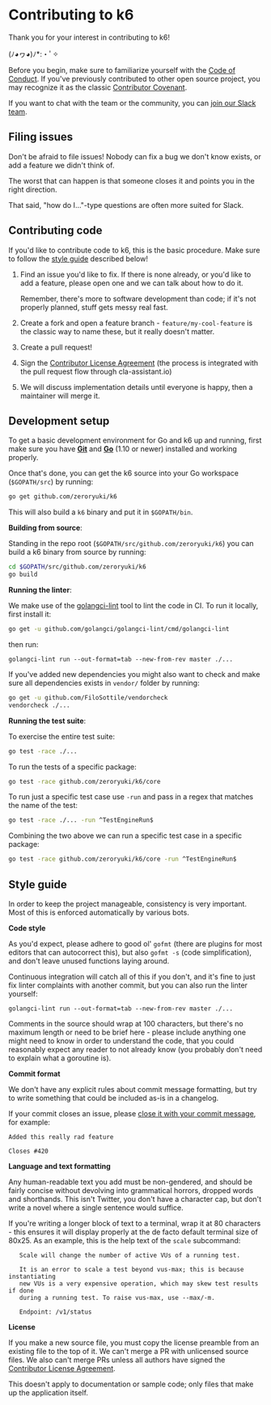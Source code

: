 Contributing to k6
==================

Thank you for your interest in contributing to k6!

(ﾉ◕ヮ◕)ﾉ*:・ﾟ✧

Before you begin, make sure to familiarize yourself with the [Code of Conduct](CODE_OF_CONDUCT.md). If you've previously contributed to other open source project, you may recognize it as the classic [Contributor Covenant](https://contributor-covenant.org/).

If you want to chat with the team or the community, you can [join our Slack team](https://k6.io/slack/).

Filing issues
-------------

Don't be afraid to file issues! Nobody can fix a bug we don't know exists, or add a feature we didn't think of.

The worst that can happen is that someone closes it and points you in the right direction.

That said, "how do I..."-type questions are often more suited for Slack.

Contributing code
-----------------

If you'd like to contribute code to k6, this is the basic procedure. Make sure to follow the [style guide](#style-guide) described below!

1. Find an issue you'd like to fix. If there is none already, or you'd like to add a feature, please open one and we can talk about how to do it.

   Remember, there's more to software development than code; if it's not properly planned, stuff gets messy real fast.

2. Create a fork and open a feature branch - `feature/my-cool-feature` is the classic way to name these, but it really doesn't matter.

3. Create a pull request!

4. Sign the [Contributor License Agreement](https://cla-assistant.io/zeroryuki/k6) (the process is integrated with the pull request flow through cla-assistant.io)

5. We will discuss implementation details until everyone is happy, then a maintainer will merge it.

Development setup
-----------------

To get a basic development environment for Go and k6 up and running, first make sure you have **[Git](https://git-scm.com/downloads)** and **[Go](https://golang.org/doc/install)** (1.10 or newer) installed and working properly.

Once that's done, you can get the k6 source into your Go workspace (`$GOPATH/src`) by running:
```bash
go get github.com/zeroryuki/k6
```
This will also build a `k6` binary and put it in `$GOPATH/bin`.

**Building from source**:

Standing in the repo root (`$GOPATH/src/github.com/zeroryuki/k6`) you can build a k6 binary from source by running:
```bash
cd $GOPATH/src/github.com/zeroryuki/k6
go build
```

**Running the linter**:

We make use of the [golangci-lint](https://github.com/golangci/golangci-lint) tool to lint the code in CI. To run it locally, first install it:
```bash
go get -u github.com/golangci/golangci-lint/cmd/golangci-lint
```
then run:
```
golangci-lint run --out-format=tab --new-from-rev master ./...
```

If you've added new dependencies you might also want to check and make sure all dependencies exists in `vendor/` folder by running:
```bash
go get -u github.com/FiloSottile/vendorcheck
vendorcheck ./...
```

**Running the test suite**:

To exercise the entire test suite:
```bash
go test -race ./...
```

To run the tests of a specific package:
```bash
go test -race github.com/zeroryuki/k6/core
```

To run just a specific test case use `-run` and pass in a regex that matches the name of the test:
```bash
go test -race ./... -run ^TestEngineRun$
```

Combining the two above we can run a specific test case in a specific package:
```bash
go test -race github.com/zeroryuki/k6/core -run ^TestEngineRun$
```

Style guide
-----------

In order to keep the project manageable, consistency is very important. Most of this is enforced automatically by various bots.

**Code style**

As you'd expect, please adhere to good ol' `gofmt` (there are plugins for most editors that can autocorrect this), but also `gofmt -s` (code simplification), and don't leave unused functions laying around.

Continuous integration will catch all of this if you don't, and it's fine to just fix linter complaints with another commit, but you can also run the linter yourself:

```
golangci-lint run --out-format=tab --new-from-rev master ./...
```

Comments in the source should wrap at 100 characters, but there's no maximum length or need to be brief here - please include anything one might need to know in order to understand the code, that you could reasonably expect any reader to not already know (you probably don't need to explain what a goroutine is).

**Commit format**

We don't have any explicit rules about commit message formatting, but try to write something that could be included as-is in a changelog.

If your commit closes an issue, please [close it with your commit message](https://help.github.com/articles/closing-issues-via-commit-messages/), for example:

```
Added this really rad feature

Closes #420
```

**Language and text formatting**

Any human-readable text you add must be non-gendered, and should be fairly concise without devolving into grammatical horrors, dropped words and shorthands. This isn't Twitter, you don't have a character cap, but don't write a novel where a single sentence would suffice.

If you're writing a longer block of text to a terminal, wrap it at 80 characters - this ensures it will display properly at the de facto default terminal size of 80x25. As an example, this is the help text of the `scale` subcommand:

```
   Scale will change the number of active VUs of a running test.

   It is an error to scale a test beyond vus-max; this is because instantiating
   new VUs is a very expensive operation, which may skew test results if done
   during a running test. To raise vus-max, use --max/-m.

   Endpoint: /v1/status
```


**License**

If you make a new source file, you must copy the license preamble from an existing file to the top of it. We can't merge a PR with unlicensed source files. We also can't merge PRs unless all authors have signed the [Contributor License Agreement](https://cla-assistant.io/zeroryuki/k6).

This doesn't apply to documentation or sample code; only files that make up the application itself.
